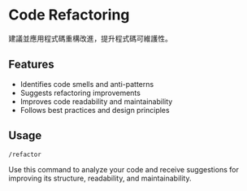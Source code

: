 # Code Refactoring

建議並應用程式碼重構改進，提升程式碼可維護性。

## Features
- Identifies code smells and anti-patterns
- Suggests refactoring improvements
- Improves code readability and maintainability
- Follows best practices and design principles

## Usage
```
/refactor
```

Use this command to analyze your code and receive suggestions for improving its structure, readability, and maintainability.